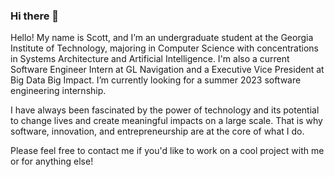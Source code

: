 ### Hi there 👋

Hello! My name is Scott, and I’m an undergraduate student at the Georgia Institute of Technology, majoring in Computer Science with concentrations in Systems Architecture and Artificial Intelligence. I'm also a current Software Engineer Intern at GL Navigation and a Executive Vice President at Big Data Big Impact. I’m currently looking for a summer 2023 software engineering internship.

I have always been fascinated by the power of technology and its potential to change lives and create meaningful impacts on a large scale. That is why software, innovation, and entrepreneurship are at the core of what I do.

Please feel free to contact me if you'd like to work on a cool project with me or for anything else!